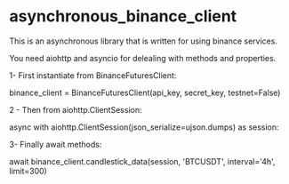 # asynchronous_binance_client

This is an asynchronous library that is written for using binance services.

You need aiohttp and asyncio for delealing with methods and properties.


1- First instantiate from BinanceFuturesClient:

binance_client = BinanceFuturesClient(api_key, secret_key, testnet=False)


2 - Then from aiohttp.ClientSession:

async with aiohttp.ClientSession(json_serialize=ujson.dumps) as session:  


3- Finally await methods:

await binance_client.candlestick_data(session, 'BTCUSDT', interval='4h', limit=300)
